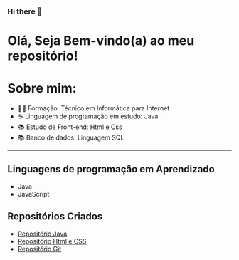 ### Hi there 👋

<!--
**Denilson-B-Sousa/Denilson-B-Sousa** is a ✨ _special_ ✨ repository because its `README.md` (this file) appears on your GitHub profile.-->

<h1> Olá, Seja Bem-vindo(a) ao meu repositório!</h1>

<h1> Sobre mim:</h1>
  <ul>
   <li> 👨‍🎓 Formação: Técnico em Informática para Internet </li>
   <li> ☕ Linguagem de programação em estudo: Java </li>
   <li> 📚 Estudo de Front-end: Html e Css</li>
   <li> 📚 Banco de dados: Linguagem SQL </li>
  </ul>
<hr>
<h2> Linguagens de programação em Aprendizado</h2>
   <ul type="square">
      <li>Java</li>
      <li>JavaScript</li>
   </ul>

<h2>Repositórios Criados</h2>
<ul>
   <a target= "_blank" href="https://github.com/Denilson-B-Sousa/Java">
      <li>Repositório Java </li>
   </a>
   <li><a href="#">Repositório Html e CSS</a> </li>
   <li><a href="https://github.com/Denilson-B-Sousa/Git-Comandos" target="_blank">Repositório Git</a></li> 
<ul>